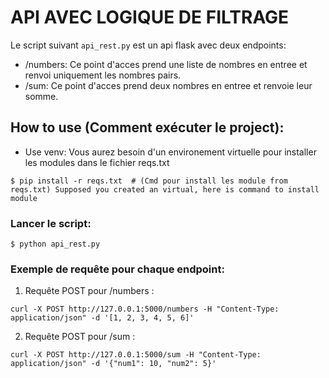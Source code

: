 # API AVEC LOGIQUE DE FILTRAGE

Le script suivant `api_rest.py` est un api flask avec deux endpoints:
- /numbers: Ce point d'acces prend une liste de nombres en entree et renvoi uniquement les nombres pairs.
- /sum: Ce point d'acces prend deux nombres en entree et renvoie leur somme.

## How to use (Comment exécuter le project):
- Use venv: Vous aurez besoin d'un environement virtuelle pour installer les modules dans le fichier reqs.txt
```
$ pip install -r reqs.txt  # (Cmd pour install les module from reqs.txt) Supposed you created an virtual, here is command to install module
```

### Lancer le script:
```
$ python api_rest.py
```

### Exemple de requête pour chaque endpoint:

1. Requête POST pour /numbers :
```
curl -X POST http://127.0.0.1:5000/numbers -H "Content-Type: application/json" -d '[1, 2, 3, 4, 5, 6]'
```


2. Requête POST pour /sum :
```
curl -X POST http://127.0.0.1:5000/sum -H "Content-Type: application/json" -d '{"num1": 10, "num2": 5}'

```
